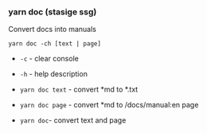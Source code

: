 ### yarn doc (stasige ssg)
Convert docs into manuals
```shell
yarn doc -ch [text | page]  
```
* `-c` - clear console
* `-h` - help description

* `yarn doc text` - convert *md to *.txt 
* `yarn doc page`  - convert *md to /docs/manual:en  page
* `yarn doc`- convert text and page 
